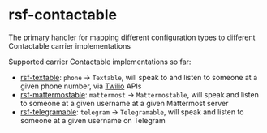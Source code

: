 # rsf-contactable

The primary handler for mapping different configuration types to different Contactable carrier implementations


Supported carrier Contactable implementations so far: 
- [rsf-textable](https://github.com/rapid-sensemaking-framework/rsf-textable): `phone` -> `Textable`, will speak to and listen to someone at a given phone number, via [Twilio](https://www.twilio.com/) APIs
- [rsf-mattermostable](https://github.com/rapid-sensemaking-framework/rsf-mattermostable): `mattermost` -> `Mattermostable`, will speak and listen to someone at a given username at a given Mattermost server
- [rsf-telegramable](https://github.com/rapid-sensemaking-framework/rsf-telegramable): `telegram` -> `Telegramable`, will speak and listen to someone at a given username on Telegram